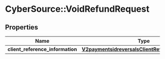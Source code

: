 # CyberSource::VoidRefundRequest

## Properties
Name | Type | Description | Notes
------------ | ------------- | ------------- | -------------
**client_reference_information** | [**V2paymentsidreversalsClientReferenceInformation**](V2paymentsidreversalsClientReferenceInformation.md) |  | [optional] 



